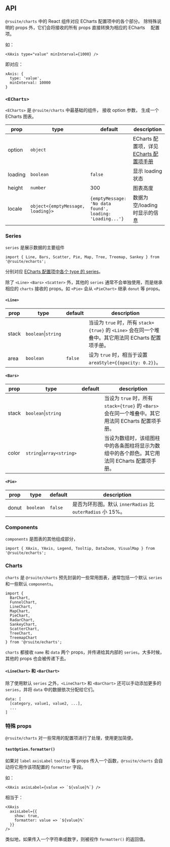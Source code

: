 ## API

`@rsuite/charts` 中的 React 组件对应 ECharts 配置项中的各个部分。
除特殊说明的 props 外，它们会将接收的所有 props 直接转换为相应的 ECharts 　配置项。

如：

```
<XAxis type="value" minInterval={1000} />
```

即对应：

```
xAxis: {
  type: 'value',
  minInterval: 10000
}
```

### `<ECharts>`

`<ECharts>` 是 `@rsuite/charts` 中最基础的组件，
接收 option 参数，
生成一个 ECharts 图表。

| prop    | type                              | default                                                  | description                                                                      |
| ------- | --------------------------------- | -------------------------------------------------------- | -------------------------------------------------------------------------------- |
| option  | `object`                          |                                                          | ECharts 配置项，详见　[ECharts 配置项手册](http://echarts.baidu.com/option.html) |
| loading | `boolean`                         | `false`                                                  | 显示 loading 状态                                                                |
| height  | `number`                          | 300                                                      | 图表高度                                                                         |
| locale  | `object<{emptyMessage, loading}>` | `{emptyMessage: 'No data found', loading: 'Loading...'}` | 数据为空/loading 时显示的信息                                                    |

### Series

`series` 是展示数据的主要组件

```
import { Line, Bars, Scatter, Pie, Map, Tree, Treemap, Sankey } from '@rsuite/echarts';
```

分别对应 [ECharts 配置项中各个 type 的 series](http://echarts.baidu.com/option.html#series)。

除了 `<Line>` `<Bars>` `<Scatter>` 外，其他的 `series` 通常不会单独使用，而是继承相应的 `charts` 接收的 props。如 `<Pie>` 会从 `<PieChart>` 继承 `donut` 等 props。

#### `<Line>`

| prop  | type                    | default | description                                                                                         |
| ----- | ----------------------- | ------- | --------------------------------------------------------------------------------------------------- |
| stack | `boolean`&#124;`string` |         | 当设为 `true` 时，所有 `stack={true}` 的 `<Line>` 会在同一个堆叠中。其它用法同 ECharts 配置项手册。 |
| area  | `boolean`               | `false` | 设为 `true` 时，相当于设置 `areaStyle={{opacity: 0.2}}`。                                           |

#### `<Bars>`

| prop  | type                          | default | description                                                                                         |
| ----- | ----------------------------- | ------- | --------------------------------------------------------------------------------------------------- |
| stack | `boolean`&#124;`string`       |         | 当设为 `true` 时，所有 `stack={true}` 的 `<Bars>` 会在同一个堆叠中。其它用法同 ECharts 配置项手册。 |
| color | `string`&#124;`array<string>` |         | 当设为数组时，该组图柱中的各条图柱将显示为数组中的各个颜色。其它用法同 ECharts 配置项手册。         |

#### `<Pie>`

| prop  | type      | default | description                                                |
| ----- | --------- | ------- | ---------------------------------------------------------- |
| donut | `boolean` | `false` | 是否为环形图。默认 `innerRadius` 比 `outerRadius` 小 15%。 |

### Components

`components` 是图表的其他组成部分，

```
import { XAxis, YAxis, Legend, Tooltip, DataZoom, VisualMap } from '@rsuite/echarts';
```

### Charts

`charts` 是 `@rsuite/charts` 预先封装的一些常用图表，通常包括一个默认 `series` 和一些默认 `components`。

```
import {
  BarChart,
  FunnelChart,
  LineChart,
  MapChart,
  PieChart,
  RadarChart,
  SankeyChart,
  ScatterChart,
  TreeChart,
  TreemapChart
} from '@rsuite/echarts';
```

`charts` 都接收 `name` 和 `data` 两个 props，并传递给其内部的 `series`。大多时候，其他的 props 也会被传递下去。

#### `<LineChart>` 和 `<BarChart>`

除了使用默认 `series` 之外，`<LineChart>` 和 `<BarChart>` 还可以手动添加更多的 `series`，并将 `data` 中的数据依次分配给它们。

```
data: [
  [category, value1, value2, ...],
  ...
]

```

### 特殊 props

`@rsuite/charts` 对一些常用的配置项进行了处理，使用更加简便。

#### `textOption.formatter()`

如果对 `label` `axisLabel` `tooltip` 等 props 传入一个函数，`@rsuite/charts` 会自动将它用作该项配置的 `formatter` 字段。

如：

```
<XAxis axisLabel={value => `${value}%`} />
```

相当于：

```
<XAxis
  axisLabel={{
    show: true,
    formatter: value => `${value}%`
  }}
/>
```

类似地，如果传入一个字符串或数字，则被视作 `formatter()` 的返回值。
